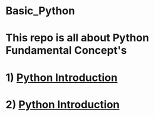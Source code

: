 # Basic_Python
 # This repo is all about Python Fundamental Concept's 
 # 1) [Python Introduction](https://github.com/mayur-data-science/Basic_Python/blob/main/python_introduction.py)
 # 2) [Python Introduction](https://github.com/mayur-data-science/Basic_Python/blob/main/python_introduction.py)
